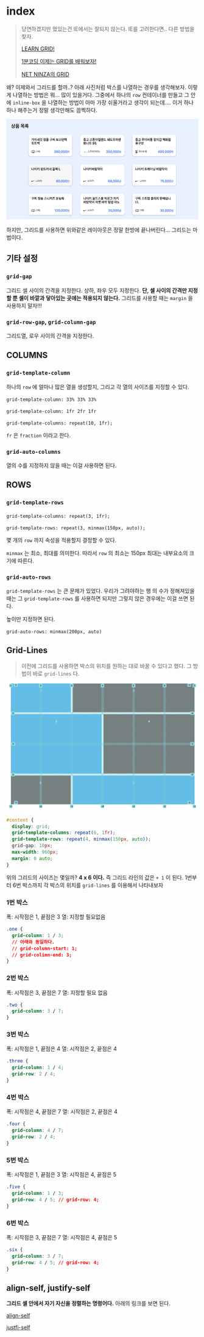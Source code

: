# index

> 당연하겠지만 멌있는건 IE에서는 잘되지 않는다. IE를 고려한다면.. 다른 방법을 찾자.
>
> [LEARN GRID!](https://learncssgrid.com/)
>
> [1분코딩 이제는 GRID를 배워보자!](https://studiomeal.com/archives/533)
>
> [NET NINZA의 GRID](https://www.youtube.com/watch?v=J5GWyiWU2H8&list=PL4cUxeGkcC9itC4TxYMzFCfveyutyPOCY&index=4&ab_channel=TheNetNinja)

왜? 이제와서 그리드를 할까..? 아래 사진처럼 박스를 나열하는 경우를 생각해보자. 이렇게 나열하는 방법은 뭐... 많이 있을거다. 그중에서 하나의 `row` 컨테이너를 만들고 그 안에 `inline-box` 을 나열하는 방법이 아마 가장 쉬울거라고 생각이 되는데.... 이거 하나하나 해주는거 정말 생각만해도 끔찍하다.

![&#xC0C1;&#xC0C1;&#xB9CC;&#xD574;&#xB3C4; &#xB054;&#xCC0D;&#xD574;](../../.gitbook/assets/2021-07-31-3.46.00.png)

하지만, 그리드를 사용하면 위와같은 레이아웃은 정말 한방에 끝나버린다... 그리드는 마법이다.

## 기타 설정

### `grid-gap`

그리드 셀 사이의 간격을 지정한다. 상하, 좌우 모두 지정한다. **단, 셀 사이의 간격만 지정할 뿐 셀이 바깥과 닿아있는 곳에는 적용되지 않는다.** 그리드를 사용할 때는 `margin` 을 사용하지 말자!!!

### `grid-row-gap`, `grid-column-gap`

그리드열, 로우 사이의 간격을 지정한다.

## COLUMNS

### `grid-template-column`

하나의 `row` 에 얼마나 많은 열을 생성할지, 그리고 각 열의 사이즈를 지정할 수 있다.

`grid-template-column: 33% 33% 33%`

`grid-template-column: 1fr 2fr 1fr`

`grid-template-columns: repeat(10, 1fr);`

`fr` 은 `fraction` 이라고 한다.

### `grid-auto-columns`

열의 수를 지정하지 않을 때는 이걸 사용하면 된다.

## ROWS

### `grid-template-rows`

`grid-template-columns: repeat(3, 1fr);`

`grid-template-rows: repeat(3, minmax(150px, auto));`

몇 개의 `row` 까지 속성을 적용할지 결정할 수 있다.

`minmax` 는 최소, 최대를 의미한다. 따라서 `row` 의 최소는 150px 최대는 내부요소의 크기에 따른다.

### `grid-auto-rows`

`grid-template-rows` 는 큰 문제가 있었다. 우리가 그려야하는 행 의 수가 정해져있을 때는 그 `grid-template-rows` 를 사용하면 되지만 그렇지 않은 경우에는 이걸 쓰면 된다.

높이만 지정하면 된다.

`grid-auto-rows: minmax(200px, auto)`

## Grid-Lines

> 이전에 그리드를 사용하면 박스의 위치를 원하는 대로 바꿀 수 있다고 했다. 그 방법이 바로 `grid-lines` 다.

![&#xADF8;&#xB9AC;&#xB4DC;&#xAC00; line&#xC73C;&#xB85C; &#xB098;&#xB220;&#xC9C4; &#xBAA8;&#xC2B5;&#xC744; &#xD655;&#xC778;&#xD560; &#xC218; &#xC788;&#xB2E4;!](../../.gitbook/assets/2021-07-31-4.59.49.png)

```css
#content {
  display: grid;
  grid-template-columns: repeat(6, 1fr);
  grid-template-rows: repeat(4, minmax(150px, auto));
  grid-gap: 10px;
  max-width: 960px;
  margin: 0 auto;
}
```

위의 그리드의 사이즈는 몇일까? **4 x 6 이다.** 즉 그리드 라인의 값은 `+ 1` 이 된다. 1번부터 6번 박스까지 각 박스의 위치를 `grid-lines` 를 이용해서 나타내보자

### 1번 박스

폭: 시작점은 1, 끝점은 3 열: 지정할 필요없음

```css
.one {
  grid-column: 1 / 3;
  // 아래와 동일하다.
  // grid-column-start: 1;
  // grid-colimn-end: 3;
}
```

### 2번 박스

폭: 시작점은 3, 끝점은 7 열: 지정할 필요 없음

```css
.two {
  grid-column: 3 / 7;
}
```

### 3번 박스

폭: 시작점은 1, 끝점은 4 열: 시작점은 2, 끝점은 4

```css
.three {
  grid-column: 1 / 4;
  grid-row: 2 / 4;
}
```

### 4번 박스

폭: 시작점은 4, 끝점은 7 열: 시작점은 2, 끝점은 4

```css
.four {
  grid-column: 4 / 7;
  grid-row: 2 / 4;
}
```

### 5번 박스

폭: 시작점은 1, 끝점은 3 열: 시작점은 4, 끝점은 5

```css
.five {
  grid-column: 1 / 3;
  grid-row: 4 / 5; // grid-row: 4;
}
```

### 6번 박스

폭: 시작점은 3, 끝점은 7 열: 시작점은 4, 끝점은 5

```css
.six {
  grid-column: 3 / 7;
  grid-row: 4 / 5; // grid-row: 4;
}
```

## align-self, justify-self

**그리드 셀 안에서 자기 자신을 정렬하는 명령어다.** 아래의 링크를 보면 된다.

[align-self](https://developer.mozilla.org/en-US/docs/Web/CSS/align-self)

[justfi-self](https://developer.mozilla.org/en-US/docs/Web/CSS/justify-self)

